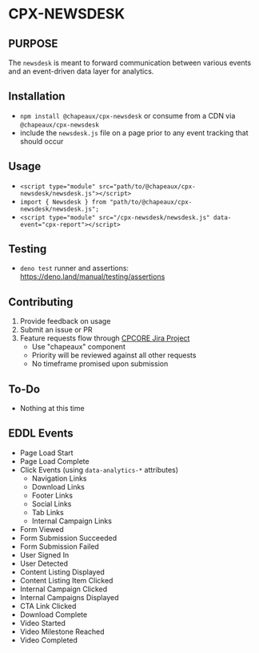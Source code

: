 # CPX-NEWSDESK

## PURPOSE

The `newsdesk` is meant to forward communication between various events and an event-driven data layer for analytics. 

## Installation

* `npm install @chapeaux/cpx-newsdesk` or consume from a CDN via `@chapeaux/cpx-newsdesk`
* include the `newsdesk.js` file on a page prior to any event tracking that should occur

## Usage
* `<script type="module" src="path/to/@chapeaux/cpx-newsdesk/newsdesk.js"></script>`
* `import { Newsdesk } from "path/to/@chapeaux/cpx-newsdesk/newsdesk.js";`
* `<script type="module" src="/cpx-newsdesk/newsdesk.js" data-event="cpx-report"></script>`

## Testing

* `deno test` runner and assertions: https://deno.land/manual/testing/assertions


## Contributing
1. Provide feedback on usage
2. Submit an issue or PR
3. Feature requests flow through [CPCORE Jira Project](https://issues.redhat.com/projects/CPCORE/)
    * Use "chapeaux" component
    * Priority will be reviewed against all other requests
    * No timeframe promised upon submission

## To-Do
* Nothing at this time

## EDDL Events

- Page Load Start
- Page Load Complete
- Click Events (using `data-analytics-*` attributes)
    - Navigation Links
    - Download Links
    - Footer Links
    - Social Links
    - Tab Links
    - Internal Campaign Links
- Form Viewed
- Form Submission Succeeded
- Form Submission Failed
- User Signed In
- User Detected
- Content Listing Displayed
- Content Listing Item Clicked
- Internal Campaign Clicked
- Internal Campaigns Displayed
- CTA Link Clicked
- Download Complete
- Video Started
- Video Milestone Reached
- Video Completed

